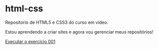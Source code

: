 # html-css
 Repositorio de HTML5 e CSS3 do curso em vídeo.

 Estou aprendendo a criar sites e agora vou gerenciar meus repositórios!

<a href="https://wikten1.github.io/html-css/exercicios/ex001/">Executar o exercício 001</a>